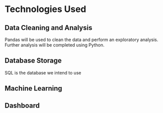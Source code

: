 # Technologies Used
## Data Cleaning and Analysis
Pandas will be used to clean the data and perform an exploratory analysis. Further analysis will be completed using Python.

## Database Storage
SQL is the database we intend to use

## Machine Learning


## Dashboard
